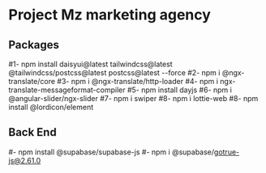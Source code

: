 # Project Mz marketing agency

## Packages
#1- npm install daisyui@latest tailwindcss@latest @tailwindcss/postcss@latest postcss@latest --force
#2- npm i @ngx-translate/core
#3- npm i @ngx-translate/http-loader
#4- npm i ngx-translate-messageformat-compiler
#5- npm install dayjs
#6- npm i @angular-slider/ngx-slider
#7- npm i swiper 
#8- npm i lottie-web
#8- npm install @lordicon/element
## Back End 
#- npm install @supabase/supabase-js
#- npm i @supabase/gotrue-js@2.61.0
#